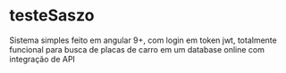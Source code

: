# testeSaszo
Sistema simples feito em angular 9+, com login em token jwt, totalmente funcional para busca de placas de carro em um database online com integração de API
